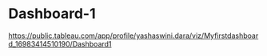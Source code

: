 # Dashboard-1 
https://public.tableau.com/app/profile/yashaswini.dara/viz/Myfirstdashboard_16983414510190/Dashboard1
